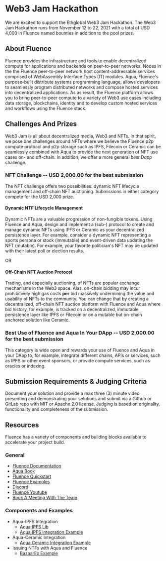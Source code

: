 # Web3 Jam Hackathon

We are excited to support the Ethglobal Web3 Jam Hackathon. The Web3 Jam  Hackathon runs from November 12 to 22, 2021 with a total of USD 4,000 in Fluence named bounties in addition to the pool prizes.

## About Fluence

Fluence provides the infrastructure and tools to enable decentralized compute for applications and backends on peer-to-peer networks. Nodes in the the Fluence peer-to-peer network host content-addressable services comprised of WebAssembly Interface Types (IT) modules. Aqua, Fluence's purpose-built distribute systems programming language, allows developers to seamlessly program distributed networks and compose hosted services into decentralized applications. As as result, the Fluence platform allows you to bring peer-to-peer compute to a variety of Web3 use cases including data storage, blockchains, identity and to develop custom hosted services and workflows using the Fluence stack.

## Challenges And Prizes

Web3 Jam is all about decentralized media, Web3 and NFTs. In that spirit, we pose one challenges around NFTs where we believe the Fluence p2p compute protocol and p2p storage such as IPFS, Filecoin or Ceramic can be seamlessly combined with Aqua to provide the next generation of NFT use cases on- and off-chain. In addition, we offer a more general *best Dapp* challenge.

### NFT Challenge  -- USD 2,000.00 for the best submission

The NFT challenge offers two possibilities: dynamic NFT lifecycle management and off-chain NFT auctioning. Submissions in either category compete for the USD 2,000 prize.

#### Dynamic NTF Lifecycle Management

Dynamic NFTs are a valuable progression of non-fungible tokens. Using Fluence and Aqua, design and implement a (sub-) protocol to create and manage dynamic NFTs using IPFS or Ceramic as your decentralized persistence layer. For example, consider a dynamic NFT representing a sports persona or stock (immutable) and event-driven data updating the NFT (mutable). For example, your favorite politician's NFT may be updated with their latest poll or election results.

OR

#### Off-Chain NFT Auction Protocol

Trading, and especially auctioning, of NFTs are popular exchange mechanisms in the Web3 space. Alas, on-chain bidding may incur prohibitively high gas costs **per** bid massively undermining the value and usability of NFTs to the community. You can change that by creating a decentralized, off-chain NFT auction platform with Fluence and Aqua where bid history, for example, is tracked on a decentralized, immutable persistence layer like IPFS or Filecoin or on a mutable but on-chain anchored solution like Ceramic.


### Best Use of Fluence and Aqua In Your DApp  -- USD 2,000.00 for the best submission

This category is wide open and rewards your use of Fluence and Aqua in your DApp to, for example,  integrate different chains, APIs or services, such as IPFS or other event sponsors, or provide compute services, such as oracles or indexing.

## Submission Requirements & Judging Criteria

Document your solution and provide a max three (3) minute video presenting and demonstrating your solutions and submit via a Github or GitLab repo with MIT or Apache 2.0 license. Judging is based on originality, functionality and completeness of the submission.

## Resources

Fluence has a variety of components and building blocks available to accelerate your project build.

### General

* [Fluence Documentation](https://doc.fluence.dev/docs/)
* [Aqua Book](https://doc.fluence.dev/aqua-book/)
* [Fluence Quickstart](https://github.com/fluencelabs/examples/tree/main/quickstart)
* [Fluence Examples](https://github.com/fluencelabs/examples)
* [Discord](https://fluence.chat)
* [Fluence Youtube](https://www.youtube.com/channel/UC3b5eFyKRFlEMwSJ1BTjpbw)
* [Book A Meeting With The Team](https://calendly.com/fluencehack/)


### Components and Examples

* Aqua-IPFS Integration
  * [Aqua IPFS Lib](https://doc.fluence.dev/aqua-book/libraries/aqua-ipfs)
  * [Aqua IPFS Integration Example](https://github.com/fluencelabs/examples/tree/main/aqua-examples/aqua-ipfs-integration)
* Aqua-Ceramic Integration
  * [Aqua Ceramic Integration Example](https://github.com/fluencelabs/examples/tree/main/aqua-examples/aqua-ceramic-integration)
* Issuing NTFs with Aqua and Fluence
  * [BazaarEx Example](https://github.com/tejas-kothari/BazaarEx)
